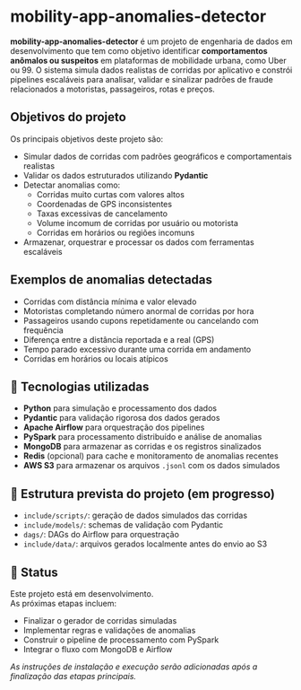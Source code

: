 #  mobility-app-anomalies-detector

**mobility-app-anomalies-detector** é um projeto de engenharia de dados em desenvolvimento que tem como objetivo identificar **comportamentos anômalos ou suspeitos** em plataformas de mobilidade urbana, como Uber ou 99. O sistema simula dados realistas de corridas por aplicativo e constrói pipelines escaláveis para analisar, validar e sinalizar padrões de fraude relacionados a motoristas, passageiros, rotas e preços.


## Objetivos do projeto

Os principais objetivos deste projeto são:

- Simular dados de corridas com padrões geográficos e comportamentais realistas
- Validar os dados estruturados utilizando **Pydantic**
- Detectar anomalias como:
  - Corridas muito curtas com valores altos
  - Coordenadas de GPS inconsistentes
  - Taxas excessivas de cancelamento
  - Volume incomum de corridas por usuário ou motorista
  - Corridas em horários ou regiões incomuns
- Armazenar, orquestrar e processar os dados com ferramentas escaláveis


## Exemplos de anomalias detectadas

- Corridas com distância mínima e valor elevado
- Motoristas completando número anormal de corridas por hora
- Passageiros usando cupons repetidamente ou cancelando com frequência
- Diferença entre a distância reportada e a real (GPS)
- Tempo parado excessivo durante uma corrida em andamento
- Corridas em horários ou locais atípicos


## 🧰 Tecnologias utilizadas

- **Python** para simulação e processamento dos dados
- **Pydantic** para validação rigorosa dos dados gerados
- **Apache Airflow** para orquestração dos pipelines
- **PySpark** para processamento distribuído e análise de anomalias
- **MongoDB** para armazenar as corridas e os registros sinalizados
- **Redis** (opcional) para cache e monitoramento de anomalias recentes
- **AWS S3** para armazenar os arquivos `.jsonl` com os dados simulados


## 📁 Estrutura prevista do projeto (em progresso)

- `include/scripts/`: geração de dados simulados das corridas
- `include/models/`: schemas de validação com Pydantic
- `dags/`: DAGs do Airflow para orquestração
- `include/data/`: arquivos gerados localmente antes do envio ao S3


## 🚧 Status

Este projeto está em desenvolvimento.  
As próximas etapas incluem:

- Finalizar o gerador de corridas simuladas
- Implementar regras e validações de anomalias
- Construir o pipeline de processamento com PySpark
- Integrar o fluxo com MongoDB e Airflow


*As instruções de instalação e execução serão adicionadas após a finalização das etapas principais.*

